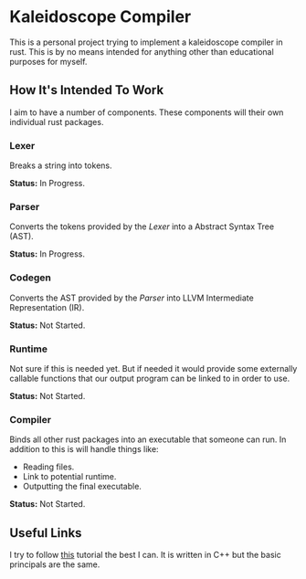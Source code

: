 # Kaleidoscope Compiler

This is a personal project trying to implement a kaleidoscope compiler in
rust. This is by no means intended for anything other than educational
purposes for myself.

## How It's Intended To Work

I aim to have a number of components. These components will their own
individual rust packages.

### Lexer

Breaks a string into tokens.

**Status:** In Progress.

### Parser

Converts the tokens provided by the _Lexer_ into a Abstract Syntax Tree
(AST).

**Status:** In Progress.

### Codegen

Converts the AST provided by the _Parser_ into LLVM Intermediate
Representation (IR).

**Status:** Not Started.

### Runtime

Not sure if this is needed yet. But if needed it would provide some
externally callable functions that our output program can be linked to in
order to use.

**Status:** Not Started.

### Compiler

Binds all other rust packages into an executable that someone can run. In addition to this is will handle things like:

- Reading files.
- Link to potential runtime.
- Outputting the final executable.

**Status:** Not Started.

## Useful Links

I try to follow [this](https://llvm.org/docs/tutorial/) tutorial the best I
can. It is written in C++ but the basic principals are the same.
